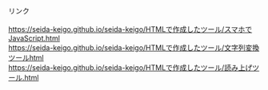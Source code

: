 リンク<br>
<br>
https://seida-keigo.github.io/seida-keigo/HTMLで作成したツール/スマホでJavaScript.html<br>
https://seida-keigo.github.io/seida-keigo/HTMLで作成したツール/文字列変換ツールhtml<br>
https://seida-keigo.github.io/seida-keigo/HTMLで作成したツール/読み上げツール.html
